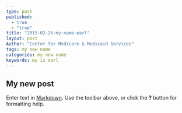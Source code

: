 ```yaml
---
type: post
published: 
  - true
  - "true"
title: "2015-02-26-my-name-earl"
layout: post
Author: "Center for Medicare & Medicaid Services"
tags: my new name
categories: my new name
keywords: my is earl
---
```


## My new post

Enter text in [Markdown](http://daringfireball.net/projects/markdown/). Use the toolbar above, or click the **?** button for formatting help.
